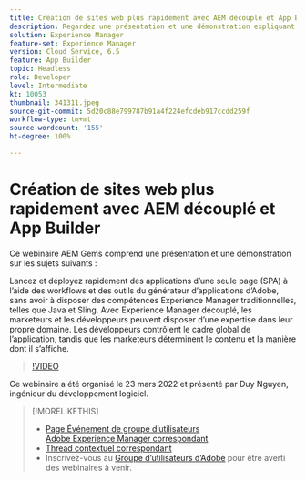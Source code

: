 ```yaml
---
title: Création de sites web plus rapidement avec AEM découplé et App Builder
description: Regardez une présentation et une démonstration expliquant comment démarrer rapidement et déployer une application d’une seule page (SPA) à l’aide des outils de flux de travail du créateur d’applications Adobe.
solution: Experience Manager
feature-set: Experience Manager
version: Cloud Service, 6.5
feature: App Builder
topic: Headless
role: Developer
level: Intermediate
kt: 10053
thumbnail: 341311.jpeg
source-git-commit: 5d20c88e799787b91a4f224efcdeb917ccdd259f
workflow-type: tm+mt
source-wordcount: '155'
ht-degree: 100%

---
```


# Création de sites web plus rapidement avec AEM découplé et App Builder

Ce webinaire AEM Gems comprend une présentation et une démonstration sur les sujets suivants :

Lancez et déployez rapidement des applications d’une seule page (SPA) à l’aide des workflows et des outils du générateur d’applications d’Adobe, sans avoir à disposer des compétences Experience Manager traditionnelles, telles que Java et Sling. Avec Experience Manager découplé, les marketeurs et les développeurs peuvent disposer d’une expertise dans leur propre domaine. Les développeurs contrôlent le cadre global de l’application, tandis que les marketeurs déterminent le contenu et la manière dont il s’affiche.

>[!VIDEO](https://video.tv.adobe.com/v/341311/?quality=12&learn=on)

Ce webinaire a été organisé le 23 mars 2022 et présenté par Duy Nguyen, ingénieur du développement logiciel.

>[!MORELIKETHIS]
>
>* [Page Événement de groupe d’utilisateurs Adobe Experience Manager correspondant](https://aem-augs.adobe.com/details/adobe-experience-manager-aem-learning-chapter-presents-aem-gems-build-sites-faster-with-aem-headless-and-app-builder/)
>* [Thread contextuel correspondant](https://adobe.ly/3LkSWdm)
>* Inscrivez-vous au [Groupe d’utilisateurs d’Adobe](https://aem-augs.adobe.com/) pour être averti des webinaires à venir.

